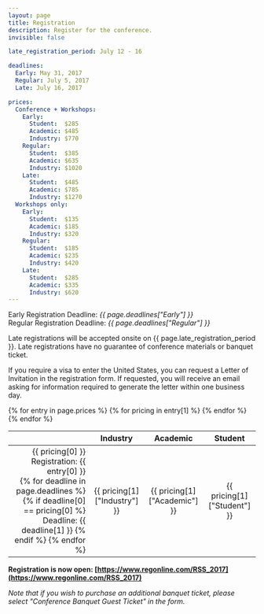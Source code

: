 ```yaml
---
layout: page
title: Registration
description: Register for the conference.
invisible: false

late_registration_period: July 12 - 16

deadlines:
  Early: May 31, 2017
  Regular: July 5, 2017
  Late: July 16, 2017

prices:
  Conference + Workshops:
    Early:
      Student:  $285
      Academic: $485
      Industry: $770
    Regular:
      Student:  $385
      Academic: $635
      Industry: $1020
    Late:
      Student:  $485
      Academic: $785
      Industry: $1270
  Workshops only:
    Early:
      Student:  $135
      Academic: $185
      Industry: $320
    Regular:
      Student:  $185
      Academic: $235
      Industry: $420
    Late:
      Student:  $285
      Academic: $335
      Industry: $620
---
```


Early Registration Deadline: *{{ page.deadlines["Early"] }}*
<br/>
Regular Registration Deadline: *{{ page.deadlines["Regular"] }}*

Late registrations will be accepted onsite on {{ page.late_registration_period }}.
Late registrations have no guarantee of conference materials or banquet ticket.

If you require a visa to enter the United States, you can request a Letter of
Invitation in the registration form. If requested, you will receive an email
asking for information required to generate the letter within one business day.

<table class="table table-striped table-registration">
  <thead>
    <tr>
      <th></th>
      <th style="text-align: center">Industry</th>
      <th style="text-align: center">Academic</th>
      <th style="text-align: center">Student</th>
    </tr>
  </thead>
  <tbody>
  {% for entry in page.prices %}
  {% for pricing in entry[1] %}
  <tr align="center">
    <td align="right">
      {{ pricing[0] }} Registration: {{ entry[0] }}
      <br/>
      <!--- This line doesn't work for some reason; hacking around it -->
      <!--- Deadline: {{ page.deadlines[pricing[0]] }} -->
      {% for deadline in page.deadlines %}
      {% if deadline[0] == pricing[0] %}
      Deadline: {{ deadline[1] }}
      {% endif %}
      {% endfor %}
    </td>
    <td>{{ pricing[1]["Industry"] }}</td>
    <td>{{ pricing[1]["Academic"] }}</td>
    <td>{{ pricing[1]["Student"] }}</td>
  </tr>
  {% endfor %}
  {% endfor %}
  </tbody>
</table>

**Registration is now open: [https://www.regonline.com/RSS_2017](https://www.regonline.com/RSS_2017)**

*Note that if you wish to purchase an additional banquet ticket, please select "Conference Banquet Guest Ticket" in the form.*

